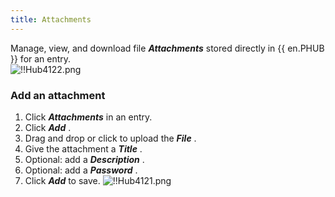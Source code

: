 ```yaml
---
title: Attachments
---
```

Manage, view, and download file ***Attachments*** stored directly in {{ en.PHUB }} for an entry.  
![!!Hub4122.png](https://webdevolutions.azureedge.net/docs/en/hub/Hub4122.png) 

### Add an attachment 

1. Click ***Attachments*** in an entry. 
1. Click ***Add*** . 
1. Drag and drop or click to upload the ***File*** . 
1. Give the attachment a ***Title*** . 
1. Optional: add a ***Description*** . 
1. Optional: add a ***Password*** . 
1. Click ***Add*** to save. 
![!!Hub4121.png](https://webdevolutions.azureedge.net/docs/en/hub/Hub4121.png) 

